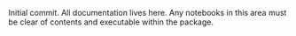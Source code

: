 Initial commit. All documentation lives here.
Any notebooks in this area must be clear of contents and executable within the package.
